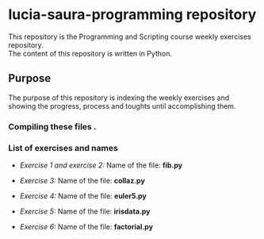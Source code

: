 # lucia-saura-programming repository
This repository is the Programming and Scripting course weekly exercises repository.  
The content of this repository is written in Python.

## Purpose
The purpose of this repository is indexing the weekly exercises and showing the progress, process and toughts until accomplishing them.

### Compiling these files . 
### List of exercises and names
* _Exercise 1 and exercise 2:_ 
Name of the file: __fib.py__

* _Exercise 3:_
Name of the file: __collaz.py__

* _Exercise 4:_
Name of the file: __euler5.py__

* _Exercise 5:_
Name of the file: __irisdata.py__

* _Exercise 6:_ 
Name of the file: __factorial.py__

